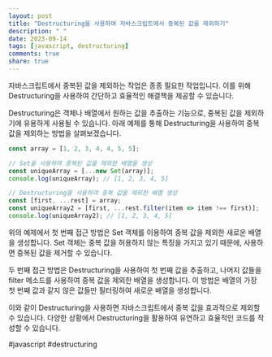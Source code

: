 ```yaml
---
layout: post
title: "Destructuring을 사용하여 자바스크립트에서 중복된 값을 제외하기"
description: " "
date: 2023-09-14
tags: [javascript, destructuring]
comments: true
share: true
---
```


자바스크립트에서 중복된 값을 제외하는 작업은 종종 필요한 작업입니다. 이를 위해 Destructuring을 사용하여 간단하고 효율적인 해결책을 제공할 수 있습니다.

Destructuring은 객체나 배열에서 원하는 값을 추출하는 기능으로, 중복된 값을 제외하기에 유용하게 사용될 수 있습니다. 아래 예제를 통해 Destructuring을 사용하여 중복 값을 제외하는 방법을 살펴보겠습니다.

```javascript
const array = [1, 2, 3, 4, 4, 5, 5];

// Set을 사용하여 중복된 값을 제외한 배열을 생성
const uniqueArray = [...new Set(array)];
console.log(uniqueArray); // [1, 2, 3, 4, 5]

// Destructuring을 사용하여 중복 값을 제외한 배열 생성
const [first, ...rest] = array;
const uniqueArray2 = [first, ...rest.filter(item => item !== first)];
console.log(uniqueArray2); // [1, 2, 3, 4, 5]
```

위의 예제에서 첫 번째 접근 방법은 Set 객체를 이용하여 중복 값을 제외한 새로운 배열을 생성합니다. Set 객체는 중복 값을 허용하지 않는 특징을 가지고 있기 때문에, 사용하면 중복된 값을 제거할 수 있습니다.

두 번째 접근 방법은 Destructuring을 사용하여 첫 번째 값을 추출하고, 나머지 값들을 filter 메소드를 사용하여 중복 값을 제외한 배열을 생성합니다. 이 방법은 배열의 가장 첫 번째 값과 같지 않은 값들만 필터링하여 새로운 배열을 생성합니다.

이와 같이 Destructuring을 사용하면 자바스크립트에서 중복 값을 효과적으로 제외할 수 있습니다. 다양한 상황에서 Destructuring을 활용하여 유연하고 효율적인 코드를 작성할 수 있습니다.

#javascript #destructuring